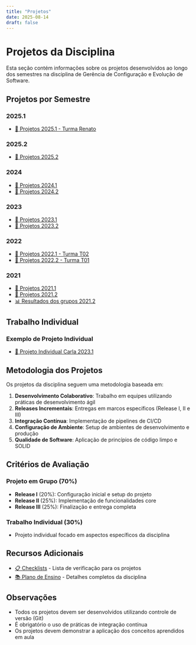 ```yaml
---
title: "Projetos"
date: 2025-08-14
draft: false
---
```


# Projetos da Disciplina

Esta seção contém informações sobre os projetos desenvolvidos ao longo dos semestres na disciplina de Gerência de Configuração e Evolução de Software.

## Projetos por Semestre

### 2025.1
- [🚀 Projetos 2025.1 - Turma Renato](../Projetos_2025_1_Turma_Renato.md)

### 2025.2  
- [🚀 Projetos 2025.2](../Projetos_2025_2.md)

### 2024
- [🚀 Projetos 2024.1](../Projetos_2024_1.md)
- [🚀 Projetos 2024.2](../Projetos_2024_2.md)

### 2023
- [🚀 Projetos 2023.1](../Projetos_2023_1.md)
- [🚀 Projetos 2023.2](../Projetos_2023_2.md)

### 2022
- [🚀 Projetos 2022.1 - Turma T02](../Projetos_2022_1_Turma_T02.md)
- [🚀 Projetos 2022.2 - Turma T01](../Projetos_2022_2_Turma_T01.md)

### 2021
- [🚀 Projetos 2021.1](../Projetos_2021_1.md)
- [🚀 Projetos 2021.2](../Projetos_2021_2.md)
- [📊 Resultados dos grupos 2021.2](../Resultados%20dos%20grupos%202021_2.md)

## Trabalho Individual

### Exemplo de Projeto Individual
- [📝 Projeto Individual Carla 2023.1](../ProjetoIndividualCarla2023-1.md)

## Metodologia dos Projetos

Os projetos da disciplina seguem uma metodologia baseada em:

1. **Desenvolvimento Colaborativo**: Trabalho em equipes utilizando práticas de desenvolvimento ágil
2. **Releases Incrementais**: Entregas em marcos específicos (Release I, II e III)
3. **Integração Contínua**: Implementação de pipelines de CI/CD
4. **Configuração de Ambiente**: Setup de ambientes de desenvolvimento e produção
5. **Qualidade de Software**: Aplicação de princípios de código limpo e SOLID

## Critérios de Avaliação

### Projeto em Grupo (70%)
- **Release I** (20%): Configuração inicial e setup do projeto
- **Release II** (25%): Implementação de funcionalidades core
- **Release III** (25%): Finalização e entrega completa

### Trabalho Individual (30%)
- Projeto individual focado em aspectos específicos da disciplina

## Recursos Adicionais

- [📋 Checklists](../cheklists.md) - Lista de verificação para os projetos
- [📚 Plano de Ensino](../plano-ensino-carla.md) - Detalhes completos da disciplina

## Observações

- Todos os projetos devem ser desenvolvidos utilizando controle de versão (Git)
- É obrigatório o uso de práticas de integração contínua
- Os projetos devem demonstrar a aplicação dos conceitos aprendidos em aula

